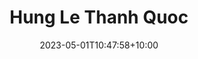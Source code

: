 ---
title: "Hung Le Thanh Quoc"
date: 2023-05-01T10:47:58+10:00
image: "assets/img/team/team-VinUni-5-han-nguyen-circ.png"
jobtitle: "VinUni RA"
collaboration: student
linkedinurl: "https://www.linkedin.com/"
url: "https://www.khoadoan.me/team"
areas: NLP/LLM
promoted: true
faculty: false
research_assistant: false
urop_assistant: true
phd_student: false
weight: 505
current: true
---